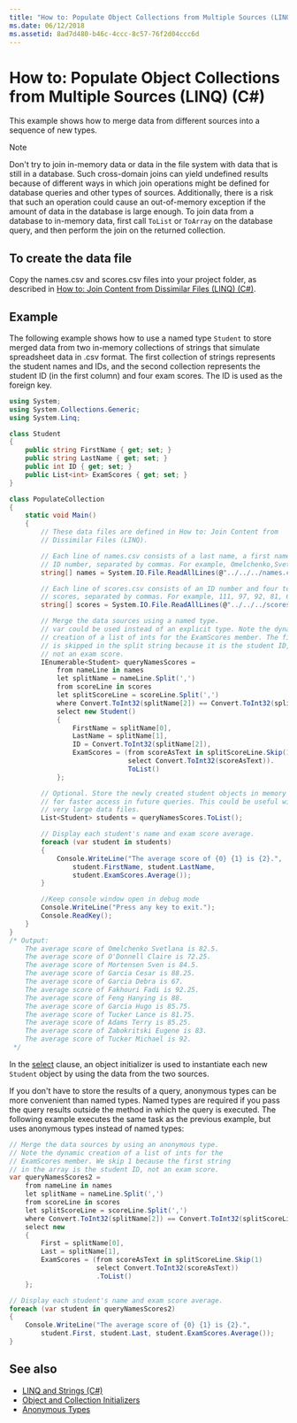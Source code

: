 ```yaml
---
title: "How to: Populate Object Collections from Multiple Sources (LINQ) (C#)"
ms.date: 06/12/2018
ms.assetid: 8ad7d480-b46c-4ccc-8c57-76f2d04ccc6d
---
```

# How to: Populate Object Collections from Multiple Sources (LINQ) (C#)

This example shows how to merge data from different sources into a sequence of new types.

> [!NOTE]
> Don't try to join in-memory data or data in the file system with data that is still in a database. Such cross-domain joins can yield undefined results because of different ways in which join operations might be defined for database queries and other types of sources. Additionally, there is a risk that such an operation could cause an out-of-memory exception if the amount of data in the database is large enough. To join data from a database to in-memory data, first call `ToList` or `ToArray` on the database query, and then perform the join on the returned collection.

## To create the data file

Copy the names.csv and scores.csv files into your project folder, as described in [How to: Join Content from Dissimilar Files (LINQ) (C#)](../../../../csharp/programming-guide/concepts/linq/how-to-join-content-from-dissimilar-files-linq.md).

## Example

The following example shows how to use a named type `Student` to store merged data from two in-memory collections of strings that simulate spreadsheet data in .csv format. The first collection of strings represents the student names and IDs, and the second collection represents the student ID (in the first column) and four exam scores. The ID is used as the foreign key.

```csharp
using System;
using System.Collections.Generic;
using System.Linq;

class Student
{
    public string FirstName { get; set; }
    public string LastName { get; set; }
    public int ID { get; set; }
    public List<int> ExamScores { get; set; }
}

class PopulateCollection
{
    static void Main()
    {
        // These data files are defined in How to: Join Content from
        // Dissimilar Files (LINQ).

        // Each line of names.csv consists of a last name, a first name, and an
        // ID number, separated by commas. For example, Omelchenko,Svetlana,111
        string[] names = System.IO.File.ReadAllLines(@"../../../names.csv");

        // Each line of scores.csv consists of an ID number and four test
        // scores, separated by commas. For example, 111, 97, 92, 81, 60
        string[] scores = System.IO.File.ReadAllLines(@"../../../scores.csv");

        // Merge the data sources using a named type.
        // var could be used instead of an explicit type. Note the dynamic
        // creation of a list of ints for the ExamScores member. The first item
        // is skipped in the split string because it is the student ID,
        // not an exam score.
        IEnumerable<Student> queryNamesScores =
            from nameLine in names
            let splitName = nameLine.Split(',')
            from scoreLine in scores
            let splitScoreLine = scoreLine.Split(',')
            where Convert.ToInt32(splitName[2]) == Convert.ToInt32(splitScoreLine[0])
            select new Student()
            {
                FirstName = splitName[0],
                LastName = splitName[1],
                ID = Convert.ToInt32(splitName[2]),
                ExamScores = (from scoreAsText in splitScoreLine.Skip(1)
                              select Convert.ToInt32(scoreAsText)).
                              ToList()
            };

        // Optional. Store the newly created student objects in memory
        // for faster access in future queries. This could be useful with
        // very large data files.
        List<Student> students = queryNamesScores.ToList();

        // Display each student's name and exam score average.
        foreach (var student in students)
        {
            Console.WriteLine("The average score of {0} {1} is {2}.",
                student.FirstName, student.LastName,
                student.ExamScores.Average());
        }

        //Keep console window open in debug mode
        Console.WriteLine("Press any key to exit.");
        Console.ReadKey();
    }
}
/* Output:
    The average score of Omelchenko Svetlana is 82.5.
    The average score of O'Donnell Claire is 72.25.
    The average score of Mortensen Sven is 84.5.
    The average score of Garcia Cesar is 88.25.
    The average score of Garcia Debra is 67.
    The average score of Fakhouri Fadi is 92.25.
    The average score of Feng Hanying is 88.
    The average score of Garcia Hugo is 85.75.
    The average score of Tucker Lance is 81.75.
    The average score of Adams Terry is 85.25.
    The average score of Zabokritski Eugene is 83.
    The average score of Tucker Michael is 92.
 */
```

In the [select](../../../../csharp/language-reference/keywords/select-clause.md) clause, an object initializer is used to instantiate each new `Student` object by using the data from the two sources.

If you don't have to store the results of a query, anonymous types can be more convenient than named types. Named types are required if you pass the query results outside the method in which the query is executed. The following example executes the same task as the previous example, but uses anonymous types instead of named types:

```csharp
// Merge the data sources by using an anonymous type.
// Note the dynamic creation of a list of ints for the
// ExamScores member. We skip 1 because the first string
// in the array is the student ID, not an exam score.
var queryNamesScores2 =
    from nameLine in names
    let splitName = nameLine.Split(',')
    from scoreLine in scores
    let splitScoreLine = scoreLine.Split(',')
    where Convert.ToInt32(splitName[2]) == Convert.ToInt32(splitScoreLine[0])
    select new
    {
        First = splitName[0],
        Last = splitName[1],
        ExamScores = (from scoreAsText in splitScoreLine.Skip(1)
                      select Convert.ToInt32(scoreAsText))
                      .ToList()
    };

// Display each student's name and exam score average.
foreach (var student in queryNamesScores2)
{
    Console.WriteLine("The average score of {0} {1} is {2}.",
        student.First, student.Last, student.ExamScores.Average());
}
```

## See also

- [LINQ and Strings (C#)](../../../../csharp/programming-guide/concepts/linq/linq-and-strings.md)
- [Object and Collection Initializers](../../../../csharp/programming-guide/classes-and-structs/object-and-collection-initializers.md)
- [Anonymous Types](../../../../csharp/programming-guide/classes-and-structs/anonymous-types.md)
